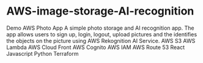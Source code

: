 # AWS-image-storage-AI-recognition

Demo AWS Photo App A simple photo storage and AI recognition app. The app allows users to sign up, login, logout, upload pictures and the identifies the objects on the picture using AWS Rekognition AI Service. AWS S3 AWS Lambda AWS Cloud Front AWS Cognito AWS IAM AWS Route 53 React Javascript Python Terraform



